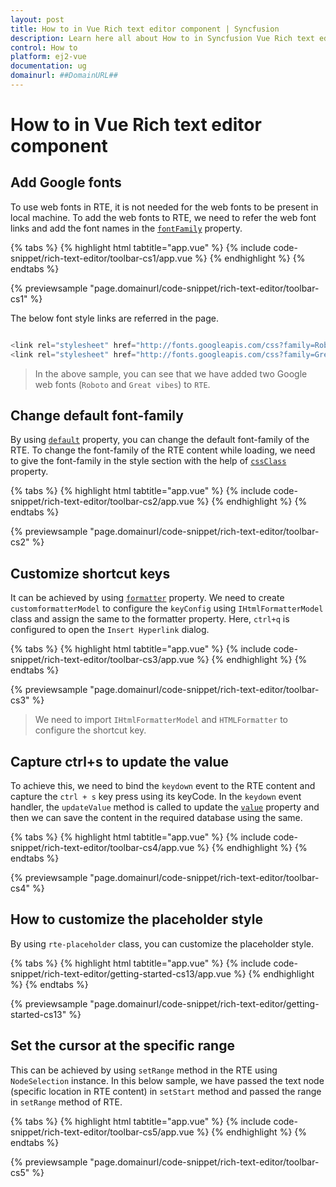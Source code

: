 ```yaml
---
layout: post
title: How to in Vue Rich text editor component | Syncfusion
description: Learn here all about How to in Syncfusion Vue Rich text editor component of Syncfusion Essential JS 2 and more.
control: How to 
platform: ej2-vue
documentation: ug
domainurl: ##DomainURL##
---
```


# How to in Vue Rich text editor component

## Add Google fonts

To use web fonts in RTE, it is not needed for the web fonts to be present in local machine. To add the web fonts to RTE, we need to refer the web font links and add the font names in the [`fontFamily`](https://ej2.syncfusion.com/vue/documentation/api-richTextEditor.html#fontfamily) property.

{% tabs %}
{% highlight html tabtitle="app.vue" %}
{% include code-snippet/rich-text-editor/toolbar-cs1/app.vue %}
{% endhighlight %}
{% endtabs %}
        
{% previewsample "page.domainurl/code-snippet/rich-text-editor/toolbar-cs1" %}

The below font style links are referred in the page.

```ts

<link rel="stylesheet" href="http://fonts.googleapis.com/css?family=Roboto">
<link rel="stylesheet" href="http://fonts.googleapis.com/css?family=Great+Vibes">

```

> In the above sample, you can see that we have added two Google web fonts (`Roboto` and `Great vibes`) to `RTE`.

## Change default font-family

By using [`default`](https://ej2.syncfusion.com/vue/documentation/api-richTextEditor.html#fontfamily) property, you can change the default font-family of the RTE. To change the font-family of the RTE content while loading, we need to give the font-family in the style section with the help of [`cssClass`](https://ej2.syncfusion.com/vue/documentation/api-richTextEditor.html#cssclass) property.

{% tabs %}
{% highlight html tabtitle="app.vue" %}
{% include code-snippet/rich-text-editor/toolbar-cs2/app.vue %}
{% endhighlight %}
{% endtabs %}
        
{% previewsample "page.domainurl/code-snippet/rich-text-editor/toolbar-cs2" %}

## Customize shortcut keys

It can be achieved by using [`formatter`](./api-richTextEditor.html#formatter) property. We need to create `customformatterModel` to configure the `keyConfig` using `IHtmlFormatterModel` class and assign the same to the formatter property. Here, `ctrl+q` is configured to open the `Insert Hyperlink` dialog.

{% tabs %}
{% highlight html tabtitle="app.vue" %}
{% include code-snippet/rich-text-editor/toolbar-cs3/app.vue %}
{% endhighlight %}
{% endtabs %}
        
{% previewsample "page.domainurl/code-snippet/rich-text-editor/toolbar-cs3" %}

> We need to import `IHtmlFormatterModel` and `HTMLFormatter` to configure the shortcut key.

## Capture ctrl+s to update the value

To achieve this, we need to bind the `keydown` event to the RTE content and capture the `ctrl + s` key press using its keyCode. In the `keydown` event handler, the `updateValue` method is called to update the [`value`](./api-richTextEditor.html#value) property and then we can save the content in the required database using the same.

{% tabs %}
{% highlight html tabtitle="app.vue" %}
{% include code-snippet/rich-text-editor/toolbar-cs4/app.vue %}
{% endhighlight %}
{% endtabs %}
        
{% previewsample "page.domainurl/code-snippet/rich-text-editor/toolbar-cs4" %}

## How to customize the placeholder style

By using `rte-placeholder` class, you can customize the placeholder style.

{% tabs %}
{% highlight html tabtitle="app.vue" %}
{% include code-snippet/rich-text-editor/getting-started-cs13/app.vue %}
{% endhighlight %}
{% endtabs %}
        
{% previewsample "page.domainurl/code-snippet/rich-text-editor/getting-started-cs13" %}

## Set the cursor at the specific range

This can be achieved by using `setRange` method in the RTE using `NodeSelection` instance. In this below sample, we have passed the text node (specific location in RTE content) in `setStart` method and passed the range in `setRange` method of RTE.

{% tabs %}
{% highlight html tabtitle="app.vue" %}
{% include code-snippet/rich-text-editor/toolbar-cs5/app.vue %}
{% endhighlight %}
{% endtabs %}
        
{% previewsample "page.domainurl/code-snippet/rich-text-editor/toolbar-cs5" %}
